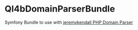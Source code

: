 Ql4bDomainParserBundle
======================

Symfony Bundle to use with [jeremykendall PHP Domain Parser](https://github.com/jeremykendall/php-domain-parser)
